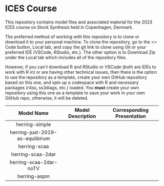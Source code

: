 # ICES Course

This repository contains model files and associated material for the 2023 ICES course on Stock Synthesis held in Copenhagen, Denmark. 

The preferred method of working with this repository is to clone or download it to your personal machine. To clone the repository, go to the <> Code button, Local tab, and copy the git link to clone using Git or your preferred IDE (VSCode, RStudio, etc.). The other option is to Download Zip under the Local tab which includes all of the repository files. 

However, if you can't download R and RStudio or VSCode (both are IDEs to work with R in) or are having other technical issues, then there is the option to use the repository as a template, create your own GitHub repository based on this one, and spin up a codespace with R and necessary packages (r4ss, ss3diags, etc.) loaded. You **must** create your own repository using this one as a template to save your work in your own GitHub repo, otherwise, it will be deleted.

| Model Name | Model Description | Corresponding Presentation |
| :---: | :---: | :---: | 
| herring-simple |  |  |
| herring-just-2019-as-equlibirum |  |  |
| herring-scaa |  |  |
| herring-scaa-2dar |  |  |
| herring-scaa-2dar-noTV |  |  |
| herring-aspm |  |  |

